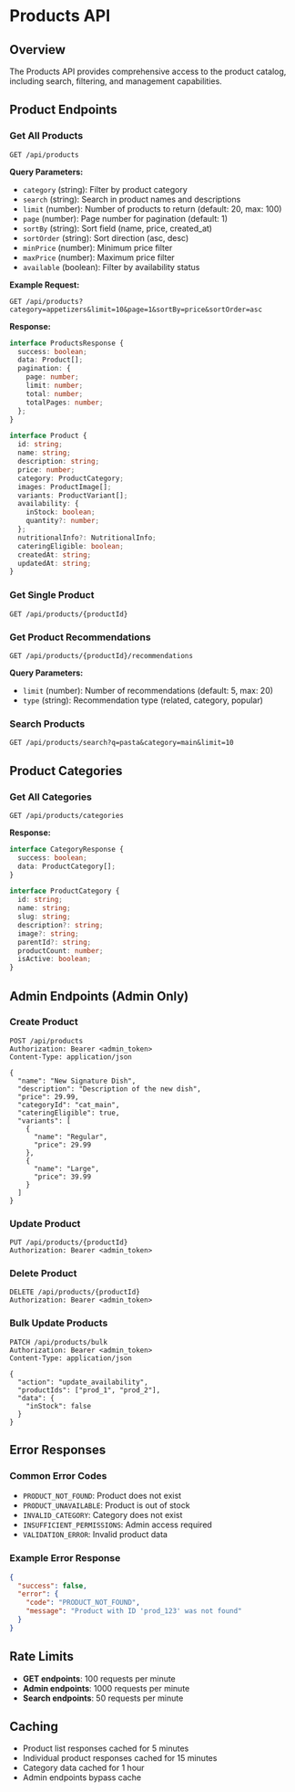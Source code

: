 # Products API

## Overview

The Products API provides comprehensive access to the product catalog, including search, filtering, and management capabilities.

## Product Endpoints

### Get All Products
```http
GET /api/products
```

**Query Parameters:**
- `category` (string): Filter by product category
- `search` (string): Search in product names and descriptions  
- `limit` (number): Number of products to return (default: 20, max: 100)
- `page` (number): Page number for pagination (default: 1)
- `sortBy` (string): Sort field (name, price, created_at)
- `sortOrder` (string): Sort direction (asc, desc)
- `minPrice` (number): Minimum price filter
- `maxPrice` (number): Maximum price filter
- `available` (boolean): Filter by availability status

**Example Request:**
```http
GET /api/products?category=appetizers&limit=10&page=1&sortBy=price&sortOrder=asc
```

**Response:**
```typescript
interface ProductsResponse {
  success: boolean;
  data: Product[];
  pagination: {
    page: number;
    limit: number;
    total: number;
    totalPages: number;
  };
}

interface Product {
  id: string;
  name: string;
  description: string;
  price: number;
  category: ProductCategory;
  images: ProductImage[];
  variants: ProductVariant[];
  availability: {
    inStock: boolean;
    quantity?: number;
  };
  nutritionalInfo?: NutritionalInfo;
  cateringEligible: boolean;
  createdAt: string;
  updatedAt: string;
}
```

### Get Single Product
```http
GET /api/products/{productId}
```

### Get Product Recommendations
```http
GET /api/products/{productId}/recommendations
```

**Query Parameters:**
- `limit` (number): Number of recommendations (default: 5, max: 20)
- `type` (string): Recommendation type (related, category, popular)

### Search Products
```http
GET /api/products/search?q=pasta&category=main&limit=10
```

## Product Categories

### Get All Categories
```http
GET /api/products/categories
```

**Response:**
```typescript
interface CategoryResponse {
  success: boolean;
  data: ProductCategory[];
}

interface ProductCategory {
  id: string;
  name: string;
  slug: string;
  description?: string;
  image?: string;
  parentId?: string;
  productCount: number;
  isActive: boolean;
}
```

## Admin Endpoints (Admin Only)

### Create Product
```http
POST /api/products
Authorization: Bearer <admin_token>
Content-Type: application/json

{
  "name": "New Signature Dish",
  "description": "Description of the new dish",
  "price": 29.99,
  "categoryId": "cat_main",
  "cateringEligible": true,
  "variants": [
    {
      "name": "Regular",
      "price": 29.99
    },
    {
      "name": "Large",
      "price": 39.99
    }
  ]
}
```

### Update Product
```http
PUT /api/products/{productId}
Authorization: Bearer <admin_token>
```

### Delete Product
```http
DELETE /api/products/{productId}
Authorization: Bearer <admin_token>
```

### Bulk Update Products
```http
PATCH /api/products/bulk
Authorization: Bearer <admin_token>
Content-Type: application/json

{
  "action": "update_availability",
  "productIds": ["prod_1", "prod_2"],
  "data": {
    "inStock": false
  }
}
```

## Error Responses

### Common Error Codes
- `PRODUCT_NOT_FOUND`: Product does not exist
- `PRODUCT_UNAVAILABLE`: Product is out of stock
- `INVALID_CATEGORY`: Category does not exist
- `INSUFFICIENT_PERMISSIONS`: Admin access required
- `VALIDATION_ERROR`: Invalid product data

### Example Error Response
```json
{
  "success": false,
  "error": {
    "code": "PRODUCT_NOT_FOUND",
    "message": "Product with ID 'prod_123' was not found"
  }
}
```

## Rate Limits

- **GET endpoints**: 100 requests per minute
- **Admin endpoints**: 1000 requests per minute
- **Search endpoints**: 50 requests per minute

## Caching

- Product list responses cached for 5 minutes
- Individual product responses cached for 15 minutes
- Category data cached for 1 hour
- Admin endpoints bypass cache
